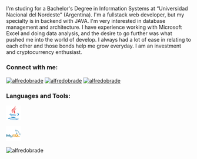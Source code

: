 <!--
### Hi there 👋

**alfredobrade/alfredobrade** is a ✨ _special_ ✨ repository because its `README.md` (this file) appears on your GitHub profile.

Here are some ideas to get you started:

- 🔭 I’m currently working on ...
- 🌱 I’m currently learning ...
- 👯 I’m looking to collaborate on ...
- 🤔 I’m looking for help with ...
- 💬 Ask me about ...
- 📫 How to reach me: ...
- 😄 Pronouns: ...
- ⚡ Fun fact: ...
-->

I'm studing for a Bachelor's Degree in Information Systems at “Universidad Nacional del Nordeste” (Argentina).
I'm a fullstack web developer, but my specialty is in backend with JAVA.
I'm very interested in database management and architecture.
I have experience working with Microsoft Excel and doing data analysis, and the desire to go further was what pushed me into the world of develop.
I always had a lot of ease in relating to each other and those bonds help me grow everyday.
I am an investment and cryptocurrency enthusiast.

<h3 align="left">Connect with me:</h3>
<p align="left">
<a href="https://www.linkedin.com/in/alfredo-nicol%C3%A1s-brade-7058161ba/" target="blank"><img align="center" src="https://raw.githubusercontent.com/rahuldkjain/github-profile-readme-generator/master/src/images/icons/Social/linked-in-alt.svg" alt="alfredobrade" height="30" width="40" /></a>
<a href="https://www.facebook.com/alfredonbrade" target="blank"><img align="center" src="https://raw.githubusercontent.com/rahuldkjain/github-profile-readme-generator/master/src/images/icons/Social/facebook.svg" alt="alfredobrade" height="30" width="40" /></a>
<a href="https://www.instagram.com/alfredobrade/" target="blank"><img align="center" src="https://raw.githubusercontent.com/rahuldkjain/github-profile-readme-generator/master/src/images/icons/Social/instagram.svg" alt="alfredobrade" height="30" width="40" /></a>
</p>

<h3 align="left">Languages and Tools:</h3>
<p align="left"> 
  
  
  <a href="https://www.java.com" target="_blank" rel="noreferrer"> <img src="https://raw.githubusercontent.com/devicons/devicon/master/icons/java/java-original.svg" alt="java" width="40" height="40"/> </a>
  
  <a href="https://www.mysql.com/" target="_blank" rel="noreferrer"> <img src="https://raw.githubusercontent.com/devicons/devicon/master/icons/mysql/mysql-original-wordmark.svg" alt="mysql" width="40" height="40"/> </a> 

</p>

<p>
  <img align="left" src="https://github-readme-stats.vercel.app/api/top-langs?username=alfredobrade&show_icons=true&locale=en&layout=compact" alt="alfredobrade" />
</p>
<!--
<p>&nbsp;<img align="center" src="https://github-readme-stats.vercel.app/api?username=alfredobrade&show_icons=true&locale=en" alt="alfredobrade" /></p>

<p><img align="center" src="https://github-readme-streak-stats.herokuapp.com/?user=alfredobrade&" alt="alfredobrade" /></p>
-->
